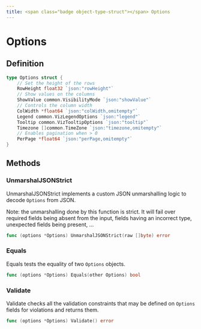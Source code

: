 ```yaml
---
title: <span class="badge object-type-struct"></span> Options
---
```

# <span class="badge object-type-struct"></span> Options

## Definition

```go
type Options struct {
    // Set the height of the rows
    RowHeight float32 `json:"rowHeight"`
    // Show values on the columns
    ShowValue common.VisibilityMode `json:"showValue"`
    // Controls the column width
    ColWidth *float64 `json:"colWidth,omitempty"`
    Legend common.VizLegendOptions `json:"legend"`
    Tooltip common.VizTooltipOptions `json:"tooltip"`
    Timezone []common.TimeZone `json:"timezone,omitempty"`
    // Enables pagination when > 0
    PerPage *float64 `json:"perPage,omitempty"`
}
```
## Methods

### <span class="badge object-method"></span> UnmarshalJSONStrict

UnmarshalJSONStrict implements a custom JSON unmarshalling logic to decode `Options` from JSON.

Note: the unmarshalling done by this function is strict. It will fail over required fields being absent from the input, fields having an incorrect type, unexpected fields being present, …

```go
func (options *Options) UnmarshalJSONStrict(raw []byte) error
```

### <span class="badge object-method"></span> Equals

Equals tests the equality of two `Options` objects.

```go
func (options *Options) Equals(other Options) bool
```

### <span class="badge object-method"></span> Validate

Validate checks all the validation constraints that may be defined on `Options` fields for violations and returns them.

```go
func (options *Options) Validate() error
```

